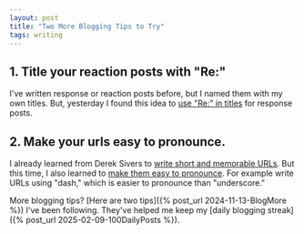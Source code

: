 ```yaml
---
layout: post
title: "Two More Blogging Tips to Try"
tags: writing
---
```


## 1. Title your reaction posts with "Re:"

I've written response or reaction posts before, but I named them with my own titles. But, yesterday I found this idea to [use "Re:" in titles](https://rubenerd.com/using-re-in-blog-titles/) for response posts.

## 2. Make your urls easy to pronounce.

I already learned from Derek Sivers to [write short and memorable URLs](https://sive.rs/su). But this time, I also learned to [make them easy to pronounce](https://jamesg.blog/2025/04/12/how-audible-is-this-url). For example write URLs using "dash," which is easier to pronounce than "underscore."

More blogging tips? [Here are two tips]({% post_url 2024-11-13-BlogMore %}) I've been following. They've helped me keep my [daily blogging streak]({% post_url 2025-02-09-100DailyPosts %}).
